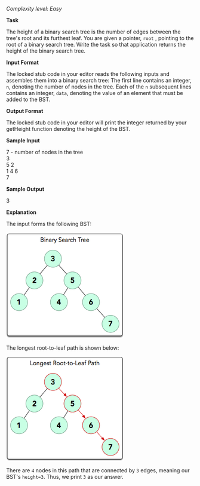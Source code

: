 _Complexity level: Easy_

**Task**
 
The height of a binary search tree is the number of edges between the tree's root and its furthest leaf. You are given a pointer, `root` , pointing to the root of a binary search tree. Write the task so that application returns the height of the binary search tree.

**Input Format**

The locked stub code in your editor reads the following inputs and assembles them into a binary search tree: 
The first line contains an integer, `n`, denoting the number of nodes in the tree. 
Each of the `n` subsequent lines contains an integer, `data`, denoting the value of an element that must be added to the BST.

**Output Format**

The locked stub code in your editor will print the integer returned by your getHeight function denoting the height of the BST.

**Sample Input**

7 - number of nodes in the tree<br> 
3<br>
5
2<br>
1
4
6<br>
7

**Sample Output**

3

**Explanation**

The input forms the following BST:

![BTS](img/BST.png)

The longest root-to-leaf path is shown below:

![LongestRTL](img/LongestRTL.png)

There are `4` nodes in this path that are connected by `3` edges, meaning our BST's `height=3`. Thus, we print `3` as our answer.